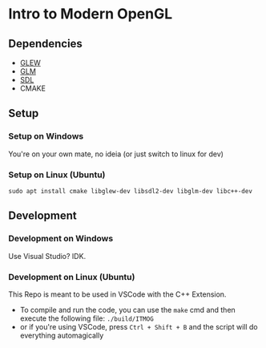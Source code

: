 # Intro to Modern OpenGL

## Dependencies

- [GLEW](https://opengl.org/sdk/libs/GLEW/)
- [GLM](https://glm.g-truc.net/0.9.9/index.html)
- [SDL](https://www.libsdl.org/)
- CMAKE

## Setup

### Setup on Windows

You're on your own mate, no ideia (or just switch to linux for dev)

### Setup on Linux (Ubuntu)

```shell
sudo apt install cmake libglew-dev libsdl2-dev libglm-dev libc++-dev
```

## Development

### Development on Windows

Use Visual Studio? IDK.

### Development on Linux (Ubuntu)

This Repo is meant to be used in VSCode with the C++ Extension.

- To compile and run the code, you can use the `make` cmd and then execute the following file: `./build/ITMOG`
- or if you're using VSCode, press `Ctrl + Shift + B` and the script will do everything automagically